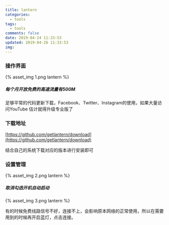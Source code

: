 ```yaml
---
title: lantern
categories:
  - tools
tags:
  - tools
comments: false
date: 2019-04-24 11:33:53
updated: 2019-04-26 11:33:53
img:
---
```

### 操作界面
{% asset_img 1.png lantern %}

##### 每个月开放免费的高速流量有500M
足够平常的代码更新下载，Facebook、Twitter、Instagram的使用，如果大量访问YouTube 估计就得升级专业版了

### 下载地址
[https://github.com/getlantern/download](https://github.com/getlantern/download)

结合自己的系统下载对应的版本进行安装即可

### 设置管理
{% asset_img 2.png lantern %}

##### 取消勾选开机自动启动
{% asset_img 3.png lantern %}

有的时候免费线路信号不好，连接不上，会影响原本网络的正常使用，所以在需要用到的时候再开启蓝灯，点击连接。

